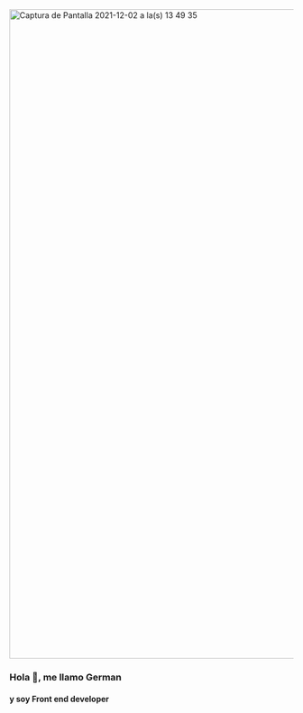 <img width="1151" alt="Captura de Pantalla 2021-12-02 a la(s) 13 49 35" src="https://user-images.githubusercontent.com/70720945/144466427-f13d5b7a-217b-4304-9930-2b3af5608609.png">


### Hola 👋, me llamo German 
#### y soy Front end developer

